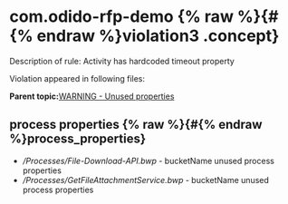 # com.odido-rfp-demo {% raw %}{#{% endraw %}violation3 .concept}

Description of rule: Activity has hardcoded timeout property

Violation appeared in following files:

**Parent topic:**[WARNING - Unused properties](../../../qa/rules/WARNING_-_Unused_properties.md)

## process properties {% raw %}{#{% endraw %}process_properties}

-   */Processes/File-Download-API.bwp* - bucketName unused process properties
-   */Processes/GetFileAttachmentService.bwp* - bucketName unused process properties


